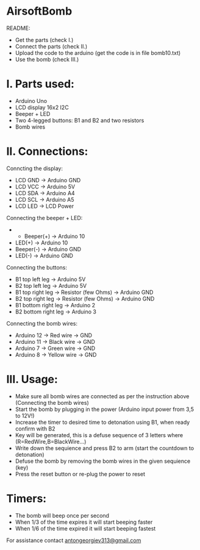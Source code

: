 # AirsoftBomb


README:
- Get the parts (check I.)
- Connect the parts (check II.)
- Upload the code to the arduino (get the code is in file bomb10.txt)
- Use the bomb (check III.)



# I. Parts used:
- Arduino Uno
- LCD display 16x2 I2C
- Beeper + LED
- Two 4-legged buttons: B1 and B2 and two resistors
- Bomb wires



# II. Connections:

Conncting the display:
- LCD GND -> Arduino GND
- LCD VCC -> Arduino 5V
- LCD SDA -> Arduino A4
- LCD SCL -> Arduino A5
- LCD LED -> LCD Power

Connecting the beeper + LED:
- - Beeper(+) -> Arduino 10
- LED(+) -> Arduino 10
- Beeper(-) -> Arduino GND
- LED(-) -> Arduino GND

Connecting the buttons:
- B1 top left leg -> Arduino 5V
- B2 top left leg -> Arduino 5V
- B1 top right leg -> Resistor (few Ohms) -> Arduino GND
- B2 top right leg -> Resistor (few Ohms) -> Arduino GND
- B1 bottom right leg -> Arduino 2
- B2 bottom right leg -> Arduino 3

Connecting the bomb wires:
- Arduino 12 -> Red wire -> GND
- Arduino 11 -> Black wire -> GND
- Arduino 7  -> Green wire -> GND
- Arduino 8  -> Yellow wire -> GND




# III. Usage:
- Make sure all bomb wires are connected as per the instruction above (Connecting the bomb wires)
- Start the bomb by plugging in the power (Arduino input power from 3,5 to 12V!)
- Increase the timer to desired time to detonation using B1, when ready confirm with B2
- Key will be generated, this is a defuse sequence of 3 letters where (R=RedWire,B=BlackWire...)
- Write down the sequience and press B2 to arm (start the countdown to detonation)
- Defuse the bomb by removing the bomb wires in the given sequience (key)
- Press the reset button or re-plug the power to reset



# Timers:
- The bomb will beep once per second
- When 1/3 of the time expires it will start beeping faster
- When 1/6 of the time expired it will start beeping fastest


For assistance contact antongeorgiev313@gmail.com
